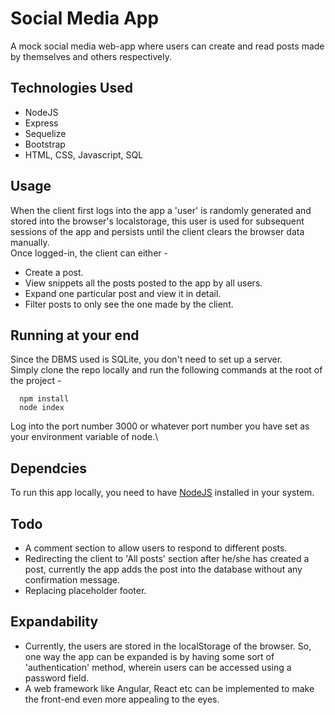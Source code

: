 # Social Media App
A mock social media web-app where users can create and read posts made by themselves and others respectively.

## Technologies Used
+ NodeJS
+ Express
+ Sequelize
+ Bootstrap
+ HTML, CSS, Javascript, SQL

## Usage
When the client first logs into the app a 'user' is randomly generated and stored into the browser's localstorage, this user is used for subsequent sessions of the app and persists until the client clears the browser data manually.\
Once logged-in, the client can either - 
+ Create a post.
+ View snippets all the posts posted to the app by all users.
+ Expand one particular post and view it in detail.
+ Filter posts to only see the one made by the client.

## Running at your end
Since the DBMS used is SQLite, you don't need to set up a server. \
Simply clone the repo locally and run the following commands at the root of the project - 
```
  npm install
  node index
```
Log into the port number 3000 or whatever port number you have set as your environment variable of node.\

## Dependcies
To run this app locally, you need to have [NodeJS](https://nodejs.org/en/) installed in your system.

## Todo
+ A comment section to allow users to respond to different posts.
+ Redirecting the client to 'All posts' section after he/she has created a post, currently the app adds the post into the database without any confirmation message.
+ Replacing placeholder footer.

## Expandability
+ Currently, the users are stored in the localStorage of the browser. So, one way the app can be expanded is by having some sort of 'authentication' method, wherein users can be accessed using a password field.
+ A web framework like Angular, React etc can be implemented to make the front-end even more appealing to the eyes.
